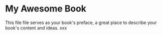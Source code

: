 # My Awesome Book

This file file serves as your book's preface, a great place to describe your book's content and ideas.   xxx

